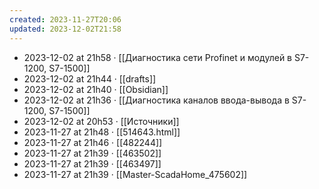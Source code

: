 ```yaml
---
created: 2023-11-27T20:06
updated: 2023-12-02T21:58
---
```

- 2023-12-02 at 21h58 · [[Диагностика сети Profinet и модулей в S7-1200, S7-1500]]
- 2023-12-02 at 21h44 · [[drafts]]
- 2023-12-02 at 21h40 · [[Obsidian]]
- 2023-12-02 at 21h36 · [[Диагностика каналов ввода-вывода в S7-1200, S7-1500]]
- 2023-12-02 at 20h53 · [[Источники]]
- 2023-11-27 at 21h48 · [[514643.html]]
- 2023-11-27 at 21h46 · [[482244]]
- 2023-11-27 at 21h39 · [[463502]]
- 2023-11-27 at 21h39 · [[463497]]
- 2023-11-27 at 21h39 · [[Master-ScadaHome_475602]]
